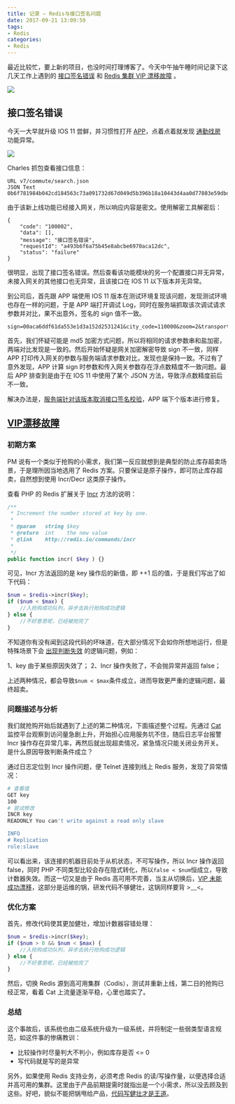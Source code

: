 ```yaml
---
title: 记录 — Redis与接口签名问题
date: 2017-09-21 13:09:59
tags:
- Redis
categories:
- Redis
---
```


最近比较忙，要上新的项目，也没时间打理博客了。今天中午抽午睡时间记录下这几天工作上遇到的 [接口签名错误]() 和 [Redis 集群 VIP 漂移故障]() 。

![](https://www.fanhaobai.com/2017/09/record-question-1/0188ae67-31cc-464e-a986-d999f3507427.png)<!--more-->


## 接口签名错误

今天一大早就升级 IOS 11 尝鲜，并习惯性打开 [APP](https://static8.ziroom.com/card_clean)，点着点着就发现 [通勤找房]() 功能异常。

![](https://www.fanhaobai.com/2017/09/record-question-1/5727d810-6ea5-476c-8479-bcec444805d7.jpg)

Charles 抓包查看接口信息：

```Js
URL v7/commute/search.json
JSON Text
0b6f781984b042cd184563c73a091732d67d049d5b396b18a10443d4aa0d77803e59dbdf86e902ff525e396bd95e0...
```

由于该新上线功能已经接入网关，所以响应内容是密文。使用解密工具解密后：

```Js
{
    "code": "100002",
    "data": [],
    "message": "接口签名错误",
    "requestId": "a493b6f6a75b45e8abcbe6970aca12dc",
    "status": "failure"
}
```

很明显，出现了接口签名错误。然后查看该功能模块的另一个配置接口并无异常，未接入网关的其他接口也无异常，且该接口在 IOS 11 以下版本并无异常。

到公司后，首先跟 APP 端使用 IOS 11 版本在测试环境复现该问题，发现测试环境也存在一样的问题，于是 APP 端打开调试 Log，同时在服务端抓取该次调试请求参数并对比，果不出意外，签名的 sign 值不一致。

```Js
sign=00aca6ddf61da553e1d3a152d2531241&city_code=110000&zoom=2&transport=transit&clng=116.53516158527775&minute=45&uid=0&max_lat=40.050779703285322&clat=40.038686258547742&min_lng=116.52039350058239&imei=b08572622e0b803bd72298d223febd10f782e348&min_lat=40.024114254242676&timestamp=1506155272&max_lng=116.54241877617007
```

首先，我们怀疑可能是 md5 加密方式问题，所以将相同的请求参数串和盐加密，两端对比发现是一致的。然后开始怀疑是网关加密解密导致 sign 不一致，同样 APP 打印传入网关的参数与服务端请求参数对比，发现也是保持一致。不过有了意外发现，APP 计算 sign 时参数和传入网关参数存在浮点数精度不一致问题。最后 APP 排查到是由于在 IOS 11 中使用了某个 JSON 方法，导致浮点数精度前后不一致。

解决办法是，[服务端针对该版本取消接口签名校验]()，APP 端下个版本进行修复。

## [VIP漂移故障]()

### 初期方案

PM 说有一个类似于抢购的小需求，我们第一反应就想到是典型的防止库存超卖场景，于是理所因当地选用了 Redis 方案。只要保证是原子操作，即可防止库存超卖，自然想到使用 Incr/Decr 这类原子操作。

查看 PHP 的 Redis 扩展关于 [Incr](http://redis.io/commands/incr) 方法的说明：

```PHP
/**
 * Increment the number stored at key by one.
 *
 * @param   string $key
 * @return  int    the new value
 * @link    http://redis.io/commands/incr
 *      
 */
public function incr( $key ) {}
```

可见，Incr 方法返回的是 key 操作后的新值，即 ++1 后的值，于是我们写出了如下代码：

```PHP
$num = $redis->incr($key);
if ($num < $max) {
    //入抢购成功队列，异步去执行抢购成功逻辑
} else {
    //不好意思呢，已经被抢完了
}
```

不知道你有没有闻到这段代码的坏味道，在大部分情况下会如你所想地运行，但是特殊场景下会 [出现判断失效]() 的逻辑问题，例如：

1、key 由于某些原因失效了；
2、Incr 操作失败了，不会抛异常并返回 false；

上述两种情况，都会导致`$num < $max`条件成立，进而导致更严重的逻辑问题，最终超卖。

### 问题描述与分析

我们就抢购开始后就遇到了上述的第二种情况，下面描述整个过程。先通过 [Cat](https://github.com/dianping/cat) 监控平台观察到访问量急剧上升，开始担心应用服务坑不住，随后日志平台报警 Incr 操作存在异常几率，再然后就出现超卖情况，紧急情况只能关闭业务开关。是什么原因导致判断条件成立？

通过日志定位到 Incr 操作问题，便 Telnet 连接到线上 Redis 服务，发现了异常情况：

```Bash
# 查看值
GET key
100
# 尝试修改
INCR key
READONLY You can't write against a read only slave

INFO
# Replication
role:slave
```

可以看出来，该连接的机器目前处于从机状态，不可写操作，所以 Incr 操作返回 false，同时 PHP 不同类型比较会存在隐式转化，所以`false < $num`恒成立，导致计数器失效。而这一切又是由于 Redis 高可用不完善，当主从切换后，[VIP 未能成功漂移](http://www.178linux.com/2466)，这部分是运维的锅，研发代码不够健壮，这锅同样要背 >﹏<。

### 优化方案

首先，修改代码使其更加健壮，增加计数器容错处理：

```PHP
$num = $redis->incr($key);
if ($num > 0 && $num < $max) {
    //入抢购成功队列，异步去执行抢购成功逻辑
} else {
    //不好意思呢，已经被抢完了
}
```

然后，切换 Redis 源到高可用集群（Codis），测试并重新上线，第二日的抢购已经正常，看着 Cat 上流量逐渐平稳，心里也踏实了。

### 总结

这个事故后，该系统也由二级系统升级为一级系统，并将制定一些弱类型语言规范，如这件事的惨痛教训：

* 比较操作时尽量判大不判小，例如库存是否 <= 0
* 写代码就是写的是异常

另外，如果使用 Redis 支持业务，必须考虑 Redis 的读/写操作量，以便选择合适并高可用的集群。这里由于产品前期提需时就指出是一个小需求，所以没去顾及到这些。好吧，貌似不能把锅甩给产品，[代码写健壮才是王道]()。

